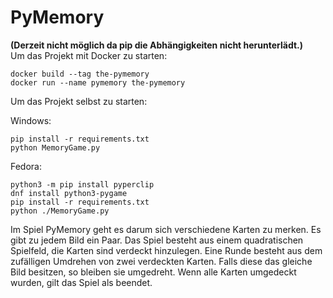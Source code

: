 # PyMemory
<b>(Derzeit nicht möglich da pip die Abhängigkeiten nicht herunterlädt.)</b><br>
Um das Projekt mit Docker zu starten:

```
docker build --tag the-pymemory
docker run --name pymemory the-pymemory
```

Um das Projekt selbst zu starten:

Windows:
```
pip install -r requirements.txt
python MemoryGame.py
```
Fedora:
```
python3 -m pip install pyperclip
dnf install python3-pygame
pip install -r requirements.txt
python ./MemoryGame.py
```

Im Spiel PyMemory geht es darum sich verschiedene Karten zu merken.
Es gibt zu jedem Bild ein Paar. 
Das Spiel besteht aus einem quadratischen Spielfeld, die Karten sind verdeckt hinzulegen.
Eine Runde besteht aus dem zufälligen Umdrehen von zwei verdeckten Karten. 
Falls diese das gleiche Bild besitzen, so bleiben sie umgedreht.
Wenn alle Karten umgedeckt wurden, gilt das Spiel als beendet.
